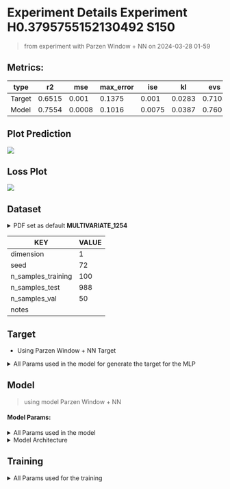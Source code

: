 # Experiment Details Experiment  H0.3795755152130492 S150
> from experiment with Parzen Window + NN
> on 2024-03-28 01-59
## Metrics:
                                                                   
| type   | r2     | mse    | max_error | ise    | kl     | evs    |
|--------|--------|--------|-----------|--------|--------|--------|
| Target | 0.6515 | 0.001  | 0.1375    | 0.001  | 0.0283 | 0.7103 |
| Model  | 0.7554 | 0.0008 | 0.1016    | 0.0075 | 0.0387 | 0.7601 |
                                                                   
## Plot Prediction

<img src="/Users/duccio/Documents/GitHub/Gaussian-Mixture-Neural-Network/script/utils/../../result/Parzen Window + NN/cbefb3 Experiment  
H0.3795755152130492 S150/pdf_cbefb3.png">

## Loss Plot

<img src="/Users/duccio/Documents/GitHub/Gaussian-Mixture-Neural-Network/script/utils/../../result/Parzen Window + NN/cbefb3 Experiment  
H0.3795755152130492 S150/loss_cbefb3.png">

## Dataset

<details><summary>PDF set as default <b>MULTIVARIATE_1254</b></summary>

#### Dimension 1
                                      
| type        | rate | weight |      |
|-------------|------|--------|------|
| exponential | 1    | 0.2    |      |
| logistic    | 4    | 0.8    | 0.25 |
| logistic    | 5.5  | 0.7    | 0.3  |
| exponential | -1   | 0.25   | -10  |
                                      
</details>
                              
| KEY                | VALUE |
|--------------------|-------|
| dimension          | 1     |
| seed               | 72    |
| n_samples_training | 100   |
| n_samples_test     | 988   |
| n_samples_val      | 50    |
| notes              |       |
                              
## Target
- Using Parzen Window + NN Target
<details><summary>All Params used in the model for generate the target for the MLP </summary>

                            
| KEY | VALUE              |
|-----|--------------------|
| h   | 0.3795755152130492 |
                            
</details>

## Model
> using model Parzen Window + NN
#### Model Params:
<details><summary>All Params used in the model </summary>

                                                                              
| KEY             | VALUE                                                    |
|-----------------|----------------------------------------------------------|
| dropout         | 0.0                                                      |
| hidden_layer    | [(56, Tanh()), (60, ReLU()), (28, ReLU()), (58, Tanh())] |
| last_activation | None                                                     |
                                                                              
</details>

<details><summary>Model Architecture </summary>

LitModularNN(
  (neural_netowrk_modular): NeuralNetworkModular(
    (dropout): Dropout(p=0.0, inplace=False)
    (output_layer): Linear(in_features=58, out_features=1, bias=True)
    (layers): ModuleList(
      (0): Linear(in_features=1, out_features=56, bias=True)
      (1): Linear(in_features=56, out_features=60, bias=True)
      (2): Linear(in_features=60, out_features=28, bias=True)
      (3): Linear(in_features=28, out_features=58, bias=True)
    )
    (activation): ModuleList(
      (0): Tanh()
      (1-2): 2 x ReLU()
      (3): Tanh()
    )
  )
)
</details>

## Training
<details><summary>All Params used for the training </summary>

                               
| KEY           | VALUE       |
|---------------|-------------|
| epochs        | 50          |
| batch_size    | 2           |
| loss_type     | huber_loss  |
| optimizer     | Adam        |
| learning_rate | 0.000438031 |
                               
</details>

